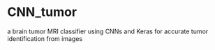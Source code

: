 # CNN_tumor
a brain tumor MRI classifier using CNNs and Keras for accurate tumor identification from images
